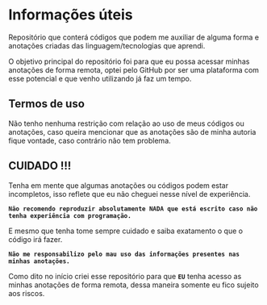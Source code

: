 # Informações úteis
Repositório que conterá códigos que podem me auxiliar de alguma forma e anotações criadas das linguagem/tecnologias que aprendi.

O objetivo principal do repositório foi para que eu possa acessar minhas anotações de forma remota, optei pelo GitHub por ser uma plataforma com esse potencial e que venho utilizando já faz um tempo.

## Termos de uso
Não tenho nenhuma restrição com relação ao uso de meus códigos ou anotações, caso queira mencionar que as anotações são de minha autoria fique vontade, caso contrário não tem problema.

## CUIDADO !!!
Tenha em mente que algumas anotações ou códigos podem estar incompletos, isso reflete que eu não cheguei nesse nível de experiência.

**``Não recomendo reproduzir absolutamente NADA que está escrito caso não tenha experiência com programação.``**

E mesmo que tenha tome sempre cuidado e saiba exatamento o que o código irá fazer.

**``Não me responsabilizo pelo mau uso das informações presentes nas minhas anotações.``**

Como dito no início criei esse repositório para que **``EU``** tenha acesso as minhas anotações de forma remota, dessa maneira somente eu fico sujeito aos riscos.

